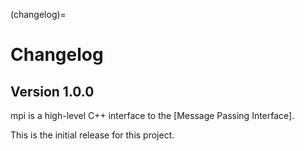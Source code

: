 (changelog)=

# Changelog

## Version 1.0.0

mpi is a high-level C++ interface to the [Message Passing Interface].

This is the initial release for this project.
